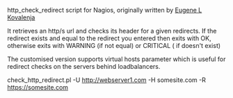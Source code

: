 http_check_redirect script for Nagios, originally written by [Eugene L
Kovalenja](http://exchange.nagios.org/directory/Plugins/Websites,-Forms-and-Transactions/Check-Http-Redirect/details)

It retrieves an http/s url and checks its header for a given redirects.  If
the redirect exists and equal to the redirect you entered then exits with OK,
otherwise exits with WARNING (if not equal) or CRITICAL ( if doesn't exist)

The customised version supports virtual hosts parameter which is useful for
redirect checks on the servers behind loadbalancers.

check_http_redirect.pl -U http://webserver1.com -H somesite.com -R https://somesite.com
